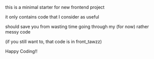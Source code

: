 this is a minimal starter for new frontend project

it only contains code that I consider as useful

should save you from wasting time going through my (for now) rather messy code

(if you still want to, that code is in front_tawzz)

Happy Coding!!


